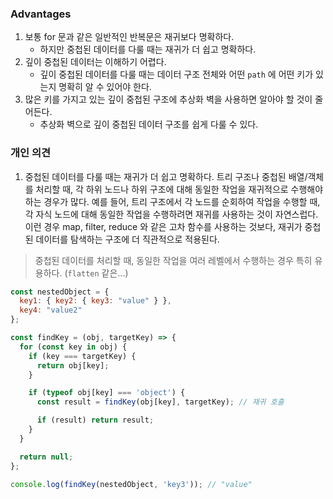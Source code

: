 ### Advantages
1. 보통 for 문과 같은 일반적인 반복문은 재귀보다 명확하다.
	- 하지만 중첩된 데이터를 다룰 때는 재귀가 더 쉽고 명확하다.
2. 깊이 중첩된 데이터는 이해하기 어렵다.
	- 깊이 중첩된 데이터를 다룰 때는 데이터 구조 전체와 어떤 `path` 에 어떤 키가 있는지 명확히 알 수 있어야 한다.
3. 많은 키를 가지고 있는 깊이 중첩된 구조에 추상화 벽을 사용하면 알아야 할 것이 줄어든다.
	- 추상화 벽으로 깊이 중첩된 데이터 구조를 쉽게 다룰 수 있다.

### 개인 의견
1. 중첩된 데이터를 다룰 때는 재귀가 더 쉽고 명확하다.
트리 구조나 중첩된 배열/객체를 처리할 때, 각 하위 노드나 하위 구조에 대해 동일한 작업을 재귀적으로 수행해야 하는 경우가 많다. 예를 들어, 트리 구조에서 각 노드를 순회하여 작업을 수행할 때, 각 자식 노드에 대해 동일한
작업을 수행하려면 재귀를 사용하는 것이 자연스럽다. 이런 경우 map, filter, reduce 와 같은 고차 함수를 사용하는 것보다, 재귀가 중첩된 데이터를 탐색하는 구조에 더 직관적으로 적용된다.

> 중첩된 데이터를 처리할 때, 동일한 작업을 여러 레벨에서 수행하는 경우 특히 유용하다. (`flatten` 같은...)

```js
const nestedObject = {
  key1: { key2: { key3: "value" } },
  key4: "value2"
};

const findKey = (obj, targetKey) => {
  for (const key in obj) {
    if (key === targetKey) {
      return obj[key];
    }

    if (typeof obj[key] === 'object') {
      const result = findKey(obj[key], targetKey); // 재귀 호출

      if (result) return result;
    }
  }

  return null;
};

console.log(findKey(nestedObject, 'key3')); // "value"

```